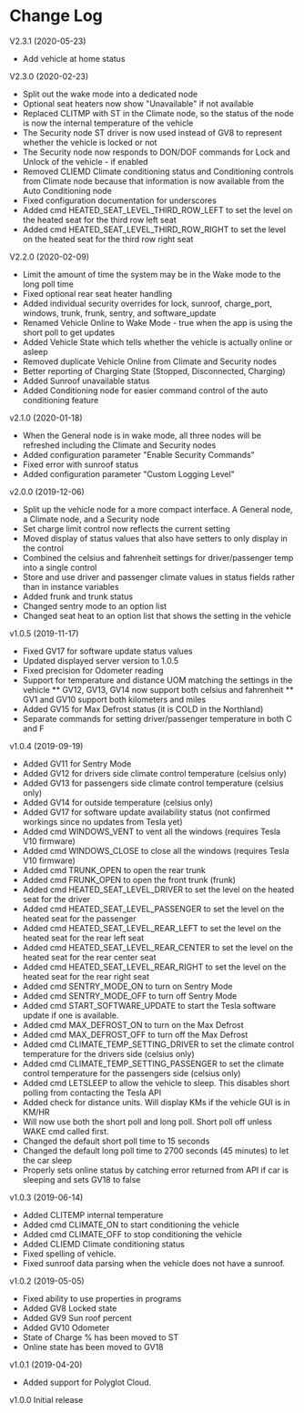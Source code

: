 # Change Log

V2.3.1 (2020-05-23)
* Add vehicle at home status

V2.3.0 (2020-02-23)
* Split out the wake mode into a dedicated node
* Optional seat heaters now show "Unavailable" if not available
* Replaced CLITMP with ST in the Climate node, so the status of the node is now the internal temperature of the vehicle
* The Security node ST driver is now used instead of GV8 to represent whether the vehicle is locked or not
* The Security node now responds to DON/DOF commands for Lock and Unlock of the vehicle - if enabled
* Removed CLIEMD Climate conditioning status and Conditioning controls from Climate node because that information is now available from the Auto Conditioning node
* Fixed configuration documentation for underscores
* Added cmd HEATED\_SEAT\_LEVEL\_THIRD\_ROW\_LEFT to set the level on the heated seat for the third row left seat
* Added cmd HEATED\_SEAT\_LEVEL\_THIRD\_ROW\_RIGHT to set the level on the heated seat for the third row right seat

V2.2.0 (2020-02-09)
* Limit the amount of time the system may be in the Wake mode to the long poll time
* Fixed optional rear seat heater handling
* Added individual security overrides for lock, sunroof, charge\_port, windows, trunk, frunk, sentry, and software\_update
* Renamed Vehicle Online to Wake Mode - true when the app is using the short poll to get updates
* Added Vehicle State which tells whether the vehicle is actually online or asleep
* Removed duplicate Vehicle Online from Climate and Security nodes
* Better reporting of Charging State (Stopped, Disconnected, Charging)
* Added Sunroof unavailable status
* Added Conditioning node for easier command control of the auto conditioning feature

v2.1.0 (2020-01-18)
* When the General node is in wake mode, all three nodes will be refreshed including the Climate and Security nodes
* Added configuration parameter "Enable Security Commands"
* Fixed error with sunroof status
* Added configuration parameter "Custom Logging Level"

v2.0.0 (2019-12-06)
* Split up the vehicle node for a more compact interface.  A General node, a Climate node, and a Security node
* Set charge limit control now reflects the current setting
* Moved display of status values that also have setters to only display in the control
* Combined the celsius and fahrenheit settings for driver/passenger temp into a single control
* Store and use driver and passenger climate values in status fields rather than in instance variables
* Added frunk and trunk status
* Changed sentry mode to an option list
* Changed seat heat to an option list that shows the setting in the vehicle

v1.0.5 (2019-11-17)
* Fixed GV17 for software update status values
* Updated displayed server version to 1.0.5
* Fixed precision for Odometer reading
* Support for temperature and distance UOM matching the settings in the vehicle
** GV12, GV13, GV14 now support both celsius and fahrenheit
** GV1 and GV10 support both kilometers and miles
* Added GV15 for Max Defrost status (it is COLD in the Northland)
* Separate commands for setting driver/passenger temperature in both C and F

v1.0.4 (2019-09-19)

* Added GV11 for Sentry Mode
* Added GV12 for drivers side climate control temperature (celsius only)
* Added GV13 for passengers side climate control temperature (celsius only)
* Added GV14 for outside temperature (celsius only)
* Added GV17 for software update availability status (not confirmed workings since no updates from Tesla yet)
* Added cmd WINDOWS\_VENT to vent all the windows (requires Tesla V10 firmware)
* Added cmd WINDOWS\_CLOSE to close all the windows (requires Tesla V10 firmware)
* Added cmd TRUNK\_OPEN to open the rear trunk
* Added cmd FRUNK\_OPEN to open the front trunk (frunk)
* Added cmd HEATED\_SEAT\_LEVEL\_DRIVER to set the level on the heated seat for the driver
* Added cmd HEATED\_SEAT\_LEVEL\_PASSENGER to set the level on the heated seat for the passenger
* Added cmd HEATED\_SEAT\_LEVEL\_REAR\_LEFT to set the level on the heated seat for the rear left seat
* Added cmd HEATED\_SEAT\_LEVEL\_REAR\_CENTER to set the level on the heated seat for the rear center seat
* Added cmd HEATED\_SEAT\_LEVEL\_REAR\_RIGHT to set the level on the heated seat for the rear right seat
* Added cmd SENTRY\_MODE\_ON to turn on Sentry Mode
* Added cmd SENTRY\_MODE\_OFF to turn off Sentry Mode
* Added cmd START\_SOFTWARE\_UPDATE to start the Tesla software update if one is available.
* Added cmd MAX\_DEFROST\_ON to turn on the Max Defrost
* Added cmd MAX\_DEFROST\_OFF to turn off the Max Defrost
* Added cmd CLIMATE\_TEMP\_SETTING\_DRIVER to set the climate control temperature for the drivers side (celsius only)
* Added cmd CLIMATE\_TEMP\_SETTING\_PASSENGER to set the climate control temperature for the passengers side (celsius only)
* Added cmd LETSLEEP to allow the vehicle to sleep. This disables short polling from contacting the Tesla API
* Added check for distance units. Will display KMs if the vehicle GUI is in KM/HR
* Will now use both the short poll and long poll. Short poll off unless WAKE cmd called first.
* Changed the default short poll time to 15 seconds
* Changed the default long poll time to 2700 seconds (45 minutes) to let the car sleep
* Properly sets online status by catching error returned from API if car is sleeping and sets GV18 to false

v1.0.3 (2019-06-14)
* Added CLITEMP internal temperature
* Added cmd CLIMATE\_ON to start conditioning the vehicle
* Added cmd CLIMATE\_OFF to stop conditioning the vehicle
* Added CLIEMD Climate conditioning status
* Fixed spelling of vehicle.
* Fixed sunroof data parsing when the vehicle does not have a sunroof. 

v1.0.2 (2019-05-05)
* Fixed ability to use properties in programs
* Added GV8 Locked state
* Added GV9 Sun roof percent
* Added GV10 Odometer
* State of Charge % has been moved to ST 
* Online state has been moved to GV18

v1.0.1 (2019-04-20)
* Added support for Polyglot Cloud.

v1.0.0 Initial release


